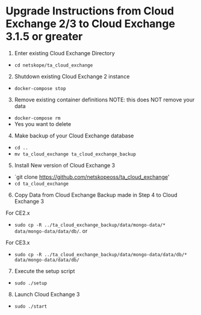 # Upgrade Instructions from Cloud Exchange 2/3 to Cloud Exchange 3.1.5 or greater

1. Enter existing Cloud Exchange Directory
  - `cd netskope/ta_cloud_exchange`

2. Shutdown existing Cloud Exchange 2 instance
  - `docker-compose stop`

3. Remove existing container definitions NOTE: this does NOT remove your data
  - `docker-compose rm`
  - Yes you want to delete

4. Make backup of your Cloud Exchange database
  - `cd ..`
  - `mv ta_cloud_exchange ta_cloud_exchange_backup`

5. Install New version of Cloud Exchange 3
  - `git clone https://github.com/netskopeoss/ta_cloud_exchange'
  - `cd ta_cloud_exchange`

6. Copy Data from Cloud Exchange Backup made in Step 4 to Cloud Exchange 3

For CE2.x

  - `sudo cp -R ../ta_cloud_exchange_backup/data/mongo-data/* data/mongo-data/data/db/`. 
or
 
For CE3.x
 
  - `sudo cp -R ../ta_cloud_exchange_backup/data/mongo-data/data/db/* data/mongo-data/data/db/`

7. Execute the setup script
  - `sudo ./setup`

8. Launch Cloud Exchange 3
  - `sudo ./start`
